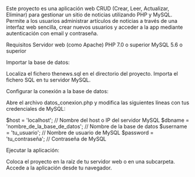 Este proyecto es una aplicación web CRUD (Crear, Leer, Actualizar, Eliminar) para gestionar un sitio de noticias utilizando PHP y MySQL. Permite a los usuarios administrar artículos de noticias a través de una interfaz web sencilla, crear nuevos usuarios y acceder a la app mediante autenticación con email y contraseña.

Requisitos
Servidor web (como Apache)
PHP 7.0 o superior
MySQL 5.6 o superior

Importar la base de datos:

Localiza el fichero thenews.sql en el directorio del proyecto.
Importa el fichero SQL en tu servidor MySQL.

Configurar la conexión a la base de datos:

Abre el archivo datos_conexion.php y modifica las siguientes líneas con tus credenciales de MySQL:

$host = 'localhost'; // Nombre del host o IP del servidor MySQL
$dbname = 'nombre_de_la_base_de_datos'; // Nombre de la base de datos
$username = 'tu_usuario'; // Nombre de usuario de MySQL
$password = 'tu_contraseña'; // Contraseña de MySQL


Ejecutar la aplicación:

Coloca el proyecto en la raíz de tu servidor web o en una subcarpeta.
Accede a la aplicación desde tu navegador.

